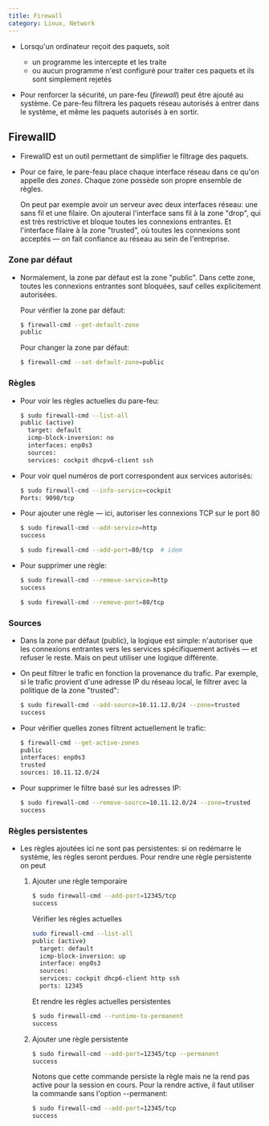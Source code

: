 ```yaml
---
title: Firewall
category: Linux, Network
---
```


* Lorsqu'un ordinateur reçoit des paquets, soit

  - un programme les intercepte et les traite
  - ou aucun programme n'est configuré pour traiter ces paquets et ils sont simplement rejetés

* Pour renforcer la sécurité, un pare-feu (*firewall*) peut être ajouté au système. Ce pare-feu filtrera les paquets réseau autorisés à entrer dans le système, et même les paquets autorisés à en sortir.

## FirewallD

* FirewallD est un outil permettant de simplifier le filtrage des paquets.

* Pour ce faire, le pare-feau place chaque interface réseau dans ce qu'on appelle des *zones*. Chaque zone possède son propre ensemble de règles.

  On peut par exemple avoir un serveur avec deux interfaces réseau: une sans fil et une filaire. On ajouterai l'interface sans fil à la zone "drop", qui est très restrictive et bloque toutes les connexions entrantes. Et l'interface filaire à la zone "trusted", où toutes les connexions sont acceptés — on fait confiance au réseau au sein de l'entreprise.

### Zone par défaut

* Normalement, la zone par défaut est la zone "public". Dans cette zone, toutes les connexions entrantes sont bloquées, sauf celles explicitement autorisées.

  Pour vérifier la zone par défaut:

  ``` bash
  $ firewall-cmd --get-default-zone
  public
  ```

  Pour changer la zone par défaut:

  ``` bash
  $ firewall-cmd --set-default-zone=public
  ```

### Règles

* Pour voir les règles actuelles du pare-feu:

  ``` bash
  $ sudo firewall-cmd --list-all
  public (active)
    target: default
    icmp-block-inversion: no
    interfaces: enp0s3
    sources:
    services: cockpit dhcpv6-client ssh
  ```

* Pour voir quel numéros de port correspondent aux services autorisés:

  ``` bash
  $ sudo firewall-cmd --info-service=cockpit
  Ports: 9090/tcp
  ```

* Pour ajouter une règle — ici, autoriser les connexions TCP sur le port 80

  ``` bash
  $ sudo firewall-cmd --add-service=http
  success
  ```
  ``` bash
  $ sudo firewall-cmd --add-port=80/tcp  # idem
  ```

* Pour supprimer une règle:

  ``` bash
  $ sudo firewall-cmd --remove-service=http
  success
  ```
  ``` bash
  $ sudo firewall-cmd --remove-port=80/tcp
  ```

### Sources

* Dans la zone par défaut (public), la logique est simple: n'autoriser que les connexions entrantes vers les services spécifiquement activés — et refuser le reste. Mais on peut utiliser une logique différente.

* On peut filtrer le trafic en fonction la provenance du trafic. Par exemple, si le trafic provient d'une adresse IP du réseau local, le filtrer avec la politique de la zone "trusted":

  ``` bash
  $ sudo firewall-cmd --add-source=10.11.12.0/24 --zone=trusted
  success
  ```

* Pour vérifier quelles zones filtrent actuellement le trafic:

  ``` bash
  $ firewall-cmd --get-active-zones
  public
  interfaces: enp0s3
  trusted
  sources: 10.11.12.0/24
  ```

* Pour supprimer le filtre basé sur les adresses IP:

  ``` bash
  $ sudo firewall-cmd --remove-source=10.11.12.0/24 --zone=trusted
  success
  ```

### Règles persistentes

* Les règles ajoutées ici ne sont pas persistentes: si on redémarre le système, les règles seront perdues. Pour rendre une règle persistente on peut

  1. Ajouter une règle temporaire

      ``` bash
      $ sudo firewall-cmd --add-port=12345/tcp
      success
      ```

      Vérifier les règles actuelles

      ``` bash
      sudo firewall-cmd --list-all
      public (active)
        target: default
        icmp-block-inversion: up
        interface: enp0s3
        sources:
        services: cockpit dhcp6-client http ssh
        ports: 12345
      ```

      Et rendre les règles actuelles persistentes

      ``` bash
      $ sudo firewall-cmd --runtime-to-permanent
      success
      ```

  2. Ajouter une règle persistente

      ``` bash
      $ sudo firewall-cmd --add-port=12345/tcp --permanent
      success
      ```

      Notons que cette commande persiste la règle mais ne la rend pas active pour la session en cours. Pour la rendre active, il faut utiliser la commande sans l'option --permanent:

      ``` bash
      $ sudo firewall-cmd --add-port=12345/tcp
      success
      ```